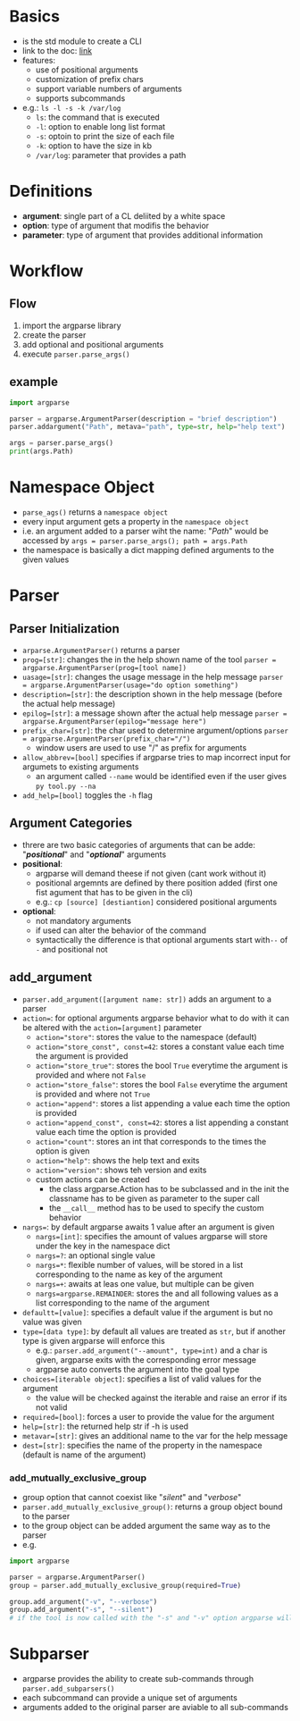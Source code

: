 # Basics
- is the std module to create a CLI
- link to the doc: [link](https://docs.python.org/3/library/argparse.html)
- features:
    - use of positional arguments
    - customization of prefix chars
    - support variable numbers of arguments
    - supports subcommands
- e.g.: `ls -l -s -k /var/log`
    - `ls`: the command that is executed
    - `-l`: option to enable long list format
    - `-s`: optoin to print the size of each file
    - `-k`: option to have the size in kb
    - `/var/log`: parameter that provides a path


# Definitions
- **argument**: single part of a CL deliited by a white space
- **option**: type of argument that modifis the behavior
- **parameter**: type of argument that provides additional information



# Workflow
## Flow
1. import the argparse library
2. create the parser
3. add optional and positional arguments
4. execute `parser.parse_args()`

## example
```python
import argparse

parser = argparse.ArgumentParser(description = "brief description")
parser.addargument("Path", metava="path", type=str, help="help text")

args = parser.parse_args()
print(args.Path)
```



# Namespace Object
- `parse_ags()` returns a `namespace object`
- every input argument gets a property in the `namespace object`
- i.e. an argument added to a parser wiht the name: "*Path*" would be accessed by `args = parser.parse_args(); path = args.Path`
- the namespace is basically a dict mapping defined arguments to the given values



# Parser
## Parser Initialization
- `arparse.ArgumentParser()` returns a parser
- `prog=[str]`: changes the in the help shown name of the tool `parser = argparse.ArgumentParser(prog=[tool name])`
- `uasage=[str]`: changes the usage message in the help message `parser = argparse.ArgumentParser(usage="do option something")`
- `description=[str]`: the description shown in the help message (before the actual help message)
- `epilog=[str]`: a message shown after the actual help message `parser = argparse.ArgumentParser(epilog="message here")`
- `prefix_char=[str]`: the char used to determine argument/options `parser = argparse.ArgumentParser(prefix_char="/")`
    - window users are used to use "/" as prefix for arguments
- `allow_abbrev=[bool]` specifies if argparse tries to map incorrect input for argumets to existing arguments
    - an argument called `--name` would be identified even if the user gives `py tool.py --na`
- `add_help=[bool]` toggles the `-h` flag

## Argument Categories
- threre are two basic categories of arguments that can be adde: "***positional***" and "***optional***" arguments
- **positional**: 
    - argparse will demand theese if not given (cant work without it)
    - positional argemnts are defined by there position added (first one fist agument that has to be given in the cli)
    - e.g.: `cp [source] [destiantion]` considered positional arguments
- **optional**:
    - not mandatory arguments
    - if used can alter the behavior of the command
    - syntactically the difference is that optional arguments start with`--` of `-` and positional not

## add_argument
- `parser.add_argument([argument name: str])` adds an argument to a parser
- `action=`: for optional arguments argparse behavior what to do with it can be altered with the `action=[argument]` parameter
    - `action="store"`: stores the value to the namespace (default)
    - `action="store_const", const=42`: stores a constant value each time the argument is provided
    - `action="store_true"`: stores the bool `True` everytime the argument is provided and where not `False`
    - `action="store_false"`: stores the bool `False` everytime the argument is provided and where not `True`
    - `action="append"`: stores a list appending a value each time the option is provided
    - `action="append_const", const=42`: stores a list appending a constant value each time the option is provided
    - `action="count"`: stores an int that corresponds to the times the option is given
    - `action="help"`: shows the help text and exits
    - `action="version"`: shows teh version and exits
    - custom actions can be created
        - the class argparse.Action has to be subclassed and in the init the classname has to be given as parameter to the super call
        - the `__call__` method has to be used to specify the custom behavior
- `nargs=`: by default argparse awaits 1 value after an argument is given
    - `nargs=[int]`: specifies the amount of values argparse will store under the key in the namespace dict
    - `nargs=?`: an optional single value
    - `nargs=*`: flexible number of values, will be stored in a list corresponding to the name as key of the argument
    - `nargs=+`: awaits at leas one value, but multiple can be given
    - `nargs=argparse.REMAINDER`: stores the and all following values as a list corresponding to the name of the argument
- `defaultt=[value]`: specifies a default value if the argument is but no value was given
- `type=[data type]`: by default all values are treated as `str`, but if another type is given argparse will enforce this
    - e.g.: `parser.add_argument("--amount", type=int)` and a char is given, argparse exits with the corresponding error message
    - argparse auto converts the argument into the goal type
- `choices=[iterable object]`: specifies a list of valid values for the argument
    - the value will be checked against the iterable and raise an error if its not valid
- `required=[bool]`: forces a user to provide the value for the argument
- `help=[str]`: the returned help str if -h is used
- `metavar=[str]`: gives an additional name to the var for the help message
- `dest=[str]`: specifies the name of the property in the namespace (default is name of the argument)

### add_mutually_exclusive_group
- group option that cannot coexist like "*silent*" and "*verbose*"
- `parser.add_mutually_exclusive_group()`: returns a group object bound to the parser
- to the group object can be added argument the same way as to the parser
- e.g.
```python
import argparse

parser = argparse.ArgumentParser()
group = parser.add_mutually_exclusive_group(required=True)

group.add_argument("-v", "--verbose")
group.add_argument("-s", "--silent")
# if the tool is now called with the "-s" and "-v" option argparse will raise an error
```


# Subparser
- argparse provides the ability to create sub-commands through `parser.add_subparsers()`
- each subcommand can provide a unique set of arguments
- arguments added to the original parser are aviable to all sub-commands